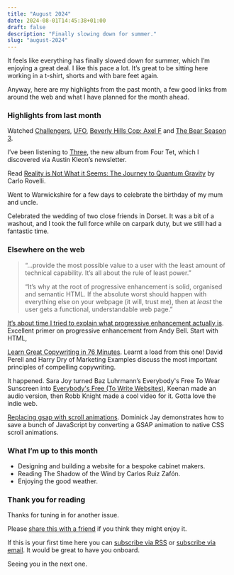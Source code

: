 ```yaml
---
title: "August 2024"
date: 2024-08-01T14:45:38+01:00
draft: false
description: "Finally slowing down for summer."
slug: "august-2024"
---
```


It feels like everything has finally slowed down for summer, which I’m enjoying a great deal. I like this pace a lot. It’s great to be sitting here working in a t-shirt, shorts and with bare feet again.

Anyway, here are my highlights from the past month, a few good links from around the web and what I have planned for the month ahead.

### Highlights from last month

Watched [Challengers](https://www.imdb.com/title/tt16426418/), [UFO](https://www.imdb.com/title/tt6290798/), [Beverly Hills Cop: Axel F](https://www.imdb.com/title/tt3083016) and [The Bear Season 3](https://www.imdb.com/title/tt14452776/episodes/?season=3).

I’ve been listening to [Three](https://www.youtube.com/playlist?list=PLpGr7x_-mTQeEriEDckEWtzwkSOXYRtNA), the new album from Four Tet, which I discovered via Austin Kleon’s newsletter.

Read [Reality is Not What it Seems: The Journey to Quantum Gravity](https://www.goodreads.com/book/show/29767627-reality-is-not-what-it-seems) by Carlo Rovelli.

Went to Warwickshire for a few days to celebrate the birthday of my mum and uncle.

Celebrated the wedding of two close friends in Dorset. It was a bit of a washout, and I took the full force while on carpark duty, but we still had a fantastic time.

### Elsewhere on the web

> “...provide the most possible value to a user with the least amount of technical capability. It’s all about the rule of least power.”
> 
> “It’s why at the root of progressive enhancement is solid, organised and semantic HTML. If the absolute worst should happen with everything else on your webpage (it will, trust me), then at _least_ the user gets a functional, understandable web page.”

[It’s about time I tried to explain what progressive enhancement actually is](https://piccalil.li/blog/its-about-time-i-tried-to-explain-what-progressive-enhancement-actually-is/). Excellent primer on progressive enhancement from Andy Bell. Start with HTML, 

[Learn Great Copywriting in 76 Minutes](https://youtu.be/TUMjnmfsPeM?si=pYKZm0Q9WdcaSUUO). Learnt a load from this one! David Perell and Harry Dry of Marketing Examples discuss the most important principles of compelling copywriting.

It happened. Sara Joy turned Baz Luhrmann’s Everybody's Free To Wear Sunscreen into [Everybody's Free (To Write Websites)](https://sarajoy.dev/blog/write-websites/), Keenan made an audio version, then Robb Knight made a cool video for it. Gotta love the indie web.

[Replacing gsap with scroll animations](https://dominickjay.com/writing/replace-gsap-wth-scroll-animations/). Dominick Jay demonstrates how to save a bunch of JavaScript by converting a GSAP animation to native CSS scroll animations. 

### What I’m up to this month

- Designing and building a website for a bespoke cabinet makers.
- Reading The Shadow of the Wind by Carlos Ruiz Zafón.
- Enjoying the good weather.

### Thank you for reading

Thanks for tuning in for another issue.

Please [share this with a friend](https://harrycresswell.com/newsletter/august-2024) if you think they might enjoy it.

If this is your first time here you can [subscribe via RSS](https://harrycresswell.com/feeds/) or [subscribe via email](https://harrycresswell.us14.list-manage.com/subscribe/post?u=4e8fba8d0ab4a857159c0104e&id=d6ad2b65ca). It would be great to have you onboard.

Seeing you in the next one.